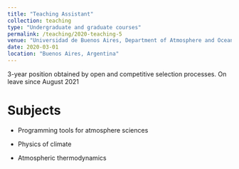 ```yaml
---
title: "Teaching Assistant"
collection: teaching
type: "Undergraduate and graduate courses"
permalink: /teaching/2020-teaching-5
venue: "Universidad de Buenos Aires, Department of Atmosphere and Ocean Sciences"
date: 2020-03-01
location: "Buenos Aires, Argentina"
---
```


3-year position obtained by open and competitive selection processes. On leave since August 2021

Subjects
======

* Programming tools for atmosphere sciences

* Physics of climate

* Atmospheric thermodynamics


